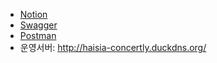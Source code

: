 - [Notion](https://www.notion.so/README-MD-168881a79f0d805597b9c4bf06be4eae)
- [Swagger](http://haisia-concertly.duckdns.org/)
- [Postman](documents/concertly.postman_collection.json)
- 운영서버: http://haisia-concertly.duckdns.org/
